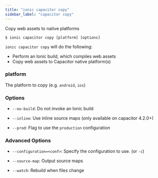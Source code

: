 ```yaml
---
title: "ionic capacitor copy"
sidebar_label: "capacitor copy"
---
```





Copy web assets to native platforms

```shell
$ ionic capacitor copy [platform] [options]
```

`ionic capacitor copy` will do the following:
- Perform an Ionic build, which compiles web assets
- Copy web assets to Capacitor native platform(s)

### platform
The platform to copy (e.g. `android`, `ios`)




### Options

 - `--no-build`: Do not invoke an Ionic build 
      
 - `--inline`: Use inline source maps (only available on capacitor 4.2.0+) 
      
 - `--prod`: Flag to use the `production` configuration 
      


### Advanced Options

 - `--configuration=<conf>`: Specify the configuration to use. (or `-c`)
      
 - `--source-map`: Output source maps 
      
 - `--watch`: Rebuild when files change 
      
